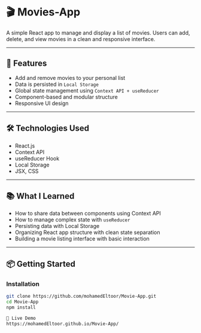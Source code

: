 # 🎬 Movies-App

A simple React app to manage and display a list of movies. Users can add, delete, and view movies in a clean and responsive interface.

---

## 🚀 Features

- Add and remove movies to your personal list
- Data is persisted in `Local Storage`
- Global state management using `Context API + useReducer`
- Component-based and modular structure
- Responsive UI design

---

## 🛠️ Technologies Used

- React.js
- Context API
- useReducer Hook
- Local Storage
- JSX, CSS

---

## 📚 What I Learned

- How to share data between components using Context API
- How to manage complex state with `useReducer`
- Persisting data with Local Storage
- Organizing React app structure with clean state separation
- Building a movie listing interface with basic interaction

---

## 📦 Getting Started

### Installation

```bash
git clone https://github.com/mohamedEltoor/Movie-App.git
cd Movie-App
npm install

🔗 Live Demo
https://mohamedEltoor.github.io/Movie-App/
